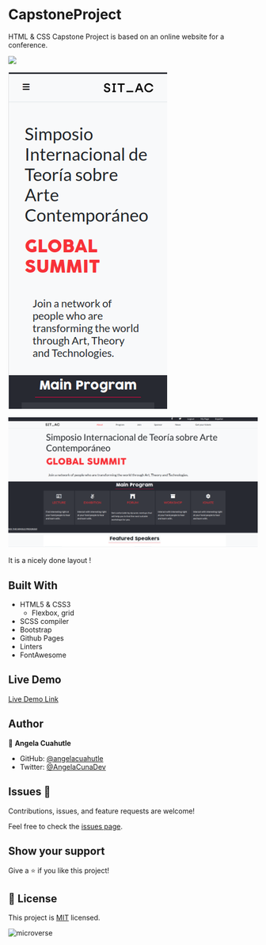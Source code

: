 # CapstoneProject

HTML &amp; CSS Capstone Project is based on an online website for a conference.

![](https://img.shields.io/badge/Microverse-blueviolet)

![screenshot](./assets/phone-capstone.png)

![screenshot](./assets/shoot-cap.png)

It is a nicely done layout !

## Built With

- HTML5 & CSS3
    - Flexbox, grid
- SCSS compiler
- Bootstrap
- Github Pages
- Linters
- FontAwesome

## Live Demo

[Live Demo Link](https://rawcdn.githack.com/angelacuahutle/CapstoneProject/23d00020acad17803d146e94ac0f9a3b7aeb5492/index.html)

## Author

👤 **Angela Cuahutle**

- GitHub: [@angelacuahutle](https://github.com/angelacuahutle)
- Twitter: [@AngelaCunaDev](https://twitter.com/AngelaCunaDev)

## Issues 🤝 

Contributions, issues, and feature requests are welcome!

Feel free to check the [issues page](https://github.com/angelacuahutle/CapstoneProject/issues).

## Show your support

Give a ⭐️ if you like this project!

## 📝 License

This project is [MIT](./LICENSE) licensed.

![microverse](https://img.shields.io/badge/Microverse-blueviolet)
